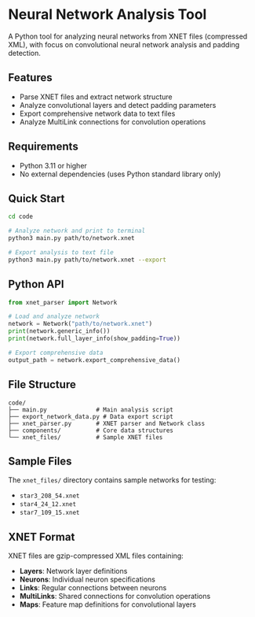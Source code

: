 # Neural Network Analysis Tool

A Python tool for analyzing neural networks from XNET files (compressed XML), with focus on convolutional neural network analysis and padding detection.

## Features

- Parse XNET files and extract network structure
- Analyze convolutional layers and detect padding parameters
- Export comprehensive network data to text files
- Analyze MultiLink connections for convolution operations

## Requirements

- Python 3.11 or higher
- No external dependencies (uses Python standard library only)

## Quick Start

```bash
cd code

# Analyze network and print to terminal
python3 main.py path/to/network.xnet

# Export analysis to text file
python3 main.py path/to/network.xnet --export
```

## Python API

```python
from xnet_parser import Network

# Load and analyze network
network = Network("path/to/network.xnet")
print(network.generic_info())
print(network.full_layer_info(show_padding=True))

# Export comprehensive data
output_path = network.export_comprehensive_data()
```

## File Structure

```
code/
├── main.py              # Main analysis script
├── export_network_data.py # Data export script
├── xnet_parser.py       # XNET parser and Network class
├── components/          # Core data structures
└── xnet_files/          # Sample XNET files
```

## Sample Files

The `xnet_files/` directory contains sample networks for testing:
- `star3_208_54.xnet`
- `star4_24_12.xnet`
- `star7_109_15.xnet`

## XNET Format

XNET files are gzip-compressed XML files containing:
- **Layers**: Network layer definitions
- **Neurons**: Individual neuron specifications
- **Links**: Regular connections between neurons
- **MultiLinks**: Shared connections for convolution operations
- **Maps**: Feature map definitions for convolutional layers
